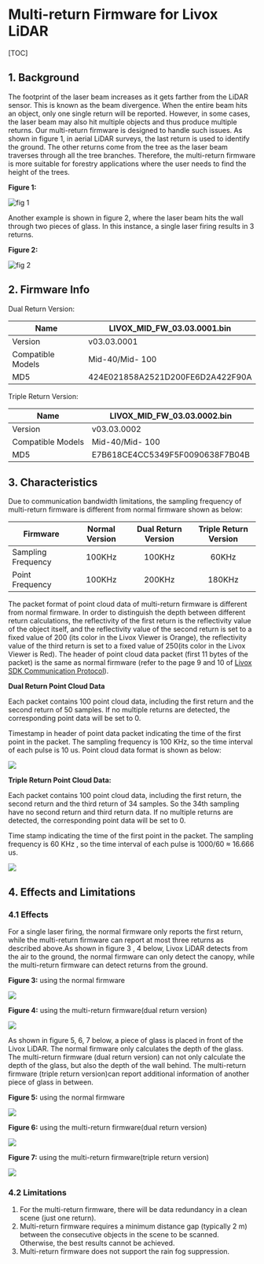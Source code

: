 # **Multi-return Firmware for Livox LiDAR**

 


[TOC]

 

## 1. Background

The footprint of the laser beam increases as it gets farther from the LiDAR sensor. This is known as the beam divergence. When the entire beam hits an object, only one single return will be reported. However, in some cases, the laser beam may also hit multiple objects and thus produce multiple returns. Our multi-return firmware is designed to handle such issues. As shown in figure 1, in aerial LiDAR surveys, the last return is used to identify the ground. The other returns come from the tree as the laser beam traverses through all the tree branches. Therefore, the multi-return firmware is more suitable for forestry  applications where the user needs to find the height of the trees.

**Figure 1:**

![fig 1](doc/figure1.png)

Another example is shown in figure 2, where the laser beam hits the wall through two pieces of glass. In this instance, a single laser firing results in 3 returns.

**Figure 2:**

![fig 2](doc/figure2.png)

## 2. Firmware Info

Dual Return Version:

| Name              | LIVOX_MID_FW_03.03.0001.bin      |
| ----------------- | -------------------------------- |
| Version           | v03.03.0001                      |
| Compatible Models | Mid-40/Mid- 100                  |
| MD5               | 424E021858A2521D200FE6D2A422F90A |

Triple Return Version:

| Name              | LIVOX_MID_FW_03.03.0002.bin     |
| ----------------- | ------------------------------- |
| Version           | v03.03.0002                     |
| Compatible Models | Mid-40/Mid- 100                 |
| MD5               | E7B618CE4CC5349F5F0090638F7B04B |



## 3. Characteristics

Due to communication bandwidth limitations, the sampling frequency of multi-return firmware is different from normal firmware shown as below:

| Firmware           | Normal Version | Dual Return Version | Triple Return Version |
| ------------------ | :------------: | :-----------------: | :-------------------: |
| Sampling Frequency |     100KHz     |       100KHz        |         60KHz         |
| Point Frequency    |     100KHz     |       200KHz        |        180KHz         |

The packet format of point cloud data of multi-return firmware is different from normal firmware. In order to distinguish the depth between different return calculations, the reflectivity of the first return is the reflectivity value of the object itself, and the reflectivity value of the second return is set to a fixed value of 200 (its color in the Livox Viewer is Orange), the reflectivity value of the third return is set to a fixed value of 250(its color in the Livox Viewer is Red). The header of point cloud data packet (first 11 bytes of the packet)
is the same as normal firmware (refer to the page 9 and 10 of [Livox SDK Communication Protocol](https://www.livoxtech.com/3296f540ecf5458a8829e01cf429798e/downloads/Livox%20SDK%20Communication%20Protocol_EN_20190117.pdf)).

**Dual Return Point Cloud Data**

Each packet contains 100 point cloud data, including the first return and the second return of 50 samples. If no multiple returns are detected, the corresponding point data will be set to 0. 

Timestamp in header of point data packet indicating the time of the first point in the packet. The sampling frequency is 100 KHz, so the time interval of each pulse is 10 us. Point cloud data format is shown as below:

![](doc/dual_point_cloud.png)

**Triple Return Point Cloud Data:**

Each packet contains 100 point cloud data, including the first return, the second return and the third return of 34 samples. So the 34th sampling have no second return and third return data. If no multiple returns are detected, the corresponding point data will be set to 0. 

Time stamp indicating the time of the first point in the packet. The sampling frequency is 60 KHz , so the time interval of each pulse is 1000/60 ≈ 16.666 us.

![](doc/triple_point_cloud.png)

## 4. Effects and Limitations

### 4.1 Effects

For a single laser firing, the normal firmware only reports the first return, while the multi-return firmware can report at most three returns as described above.As shown in figure 3 , 4 below, Livox LiDAR detects from the air to the ground, the normal firmware can only detect the canopy, while the multi-return firmware can detect returns from the ground.

**Figure 3:** using the normal firmware

![](doc/figure3.png)

**Figure 4:** using the multi-return firmware(dual return version)

![](doc/figure4.png)

As shown in figure 5, 6, 7 below, a piece of glass is placed in front of the Livox LiDAR. The normal firmware only calculates the depth of the glass. The multi-return firmware (dual return version) can not only calculate the depth of the glass, but also the depth of the wall behind. The multi-return firmware (triple return version)can report additional information of another piece of glass in between.

**Figure 5:** using the normal firmware

![](doc/figure5.png)

**Figure 6:** using the multi-return firmware(dual return version)

![](doc/figure6.png)


**Figure 7:** using the multi-return firmware(triple return version)

![](doc/figure7.png)

### 4.2 Limitations

1. For the multi-return firmware, there will be data redundancy in a clean scene (just one return).
2. Multi-return firmware requires a minimum distance gap (typically 2 m) between the consecutive objects in the scene to be scanned. Otherwise, the best results cannot be achieved.
3. Multi-return firmware does not support the rain fog suppression.
